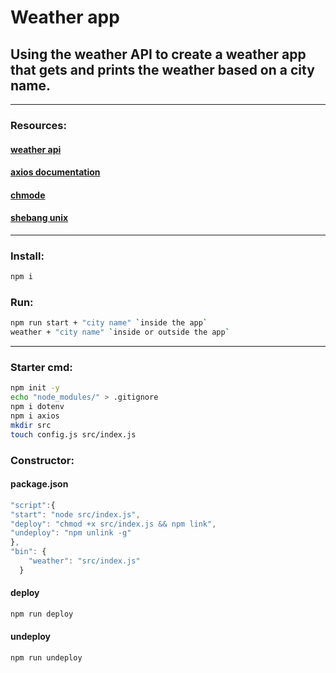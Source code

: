 # Weather app
## Using the weather API to create a weather app that gets and prints the weather based on a city name.
---
### Resources:
#### [weather api](https://www.weatherapi.com/)
#### [axios documentation](https://www.npmjs.com/package/axios)
#### [chmode](https://www.computerhope.com/unix/uchmod.htm)
#### [shebang unix](https://wiki.ubuntuusers.de/Shebang_f%C3%BCr_Shellskripte/)
---
### Install:
```bash
npm i
```
### Run:
```bash
npm run start + "city name" `inside the app`
weather + "city name" `inside or outside the app`
```
---
### Starter cmd:
```bash
npm init -y
echo "node_modules/" > .gitignore
npm i dotenv
npm i axios
mkdir src
touch config.js src/index.js
```

### Constructor:
#### package.json
```javascript
"script":{
"start": "node src/index.js",
"deploy": "chmod +x src/index.js && npm link",
"undeploy": "npm unlink -g"
},
"bin": {
    "weather": "src/index.js"
  }
```
#### deploy
```bash
npm run deploy
```
#### undeploy
```bash
npm run undeploy
```
